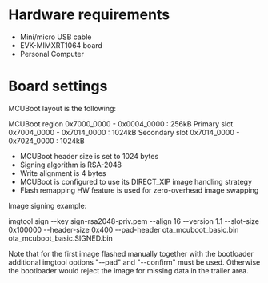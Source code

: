 Hardware requirements
=====================
- Mini/micro USB cable
- EVK-MIMXRT1064 board
- Personal Computer

Board settings
============
MCUBoot layout is the following:

  MCUBoot region       0x7000_0000 - 0x0004_0000 : 256kB
  Primary slot         0x7004_0000 - 0x7014_0000 : 1024kB
  Secondary slot       0x7014_0000 - 0x7024_0000 : 1024kB

- MCUBoot header size is set to 1024 bytes
- Signing algorithm is RSA-2048
- Write alignment is 4 bytes
- MCUBoot is configured to use its DIRECT_XIP image handling strategy
- Flash remapping HW feature is used for zero-overhead image swapping

Image signing example:

  imgtool sign --key sign-rsa2048-priv.pem
               --align 16
               --version 1.1
               --slot-size 0x100000
               --header-size 0x400
               --pad-header
               ota_mcuboot_basic.bin
               ota_mcuboot_basic.SIGNED.bin

Note that for the first image flashed manually together with the bootloader
additional imgtool options "--pad" and "--confirm" must be used. Otherwise
the bootloader would reject the image for missing data in the trailer area.

